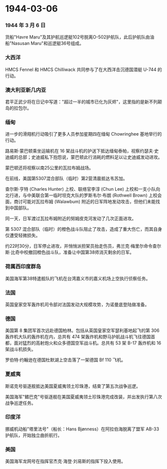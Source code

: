 # 1944-03-06

### 1944 年 3 月 6 日

货船"Havre
Maru"及其护航巡逻艇102号脱离O-502护航队，此后护航队由油船"Nasusan
Maru"和巡逻艇36号组成。

### 大西洋

HMCS Fennel 和 HMCS Chilliwack 共同参与了在大西洋击沉德国潜艇 U-744
的行动。

### 澳大利亚新几内亚

君平正武少将在日记中写道："超过一半的城市已化为灰烬"，这里指的是新不列颠岛的拉包尔。

### 缅甸

进一步的滑翔机行动吸引了更多人员参加星期四在缅甸 Chowringhee
基地举行的行动。

路易斯·蒙巴顿乘坐运输机在 16
架战斗机的护送下抵达缅甸泰帕，视察约瑟夫·史迪威的总部；史迪威私下抱怨说，蒙巴顿此行消耗的燃料足以让史迪威发动进攻。

蒙巴顿还将视察以南25公里的瓦拉布姆战场。

在前线，美国第5307混合部队（临时）第2营清晨抵达韦苏加。

查尔斯·亨特 (Charles Hunter) 上校、联络官李淳 (Chun Lee)
上校和一支小队向北行进，与中美联合第一临时坦克大队的罗斯韦尔·布朗
(Rothwell Brown) 上校会面，商讨可能对瓦拉布姆 (Walawbum)
附近的日军阵地发动攻击，但他们未能找到中国部队。

同一天，日军渡过瓦拉布姆附近的努姆皮克河发动了几次正面进攻。

第 5307
混合部队（临时）的橙色战斗队阻止了攻击，造成了重大伤亡，而其自身仅遭受轻微损失。

约22时30分，日军停止进攻，并悄悄派担架员抬走伤员，弗兰克·梅里尔命令查尔斯·比奇中校撤回橙色战斗队，准备让中国第38师消灭剩余的日军。

### 荷属西印度群岛

美国海军第38特遣舰队的飞机在台湾嘉义市的嘉义机场上空执行侦察任务。

### 法国

英国皇家空军轰炸机司令部对法国发动大规模攻势，为诺曼底登陆做准备。

### 德国

美国第 8 集团军首次远赴德国柏林。包括从英国皇家空军瑟利基地起飞的第 306
轰炸机大队的轰炸机在内，总共有 474
架轰炸机和野马护航战斗机飞往德国首都，面对猛烈的高射炮火和众多德国空军战斗机。总共有
53 架 B-17 轰炸机和 16 架战斗机损失。

罗伯特·约翰逊在德国杜默湖上空击落了一架德国 Bf 110 飞机。

### 夏威夷

斯诺克号驱逐舰抵达美国夏威夷领土珍珠港，结束了第五次战争巡逻。

美国海军"鳍巴克"号驱逐舰在美国夏威夷领土珍珠港完成改装，并出发执行第八次战争巡逻任务。

### 印度洋

挪威机动船"塔里法号"（船长：Hans Bjønness）在阿拉伯海脱离了盟军 AB-33
护航队，开始独立曲折航行。

### 美国

美国海军龙网号在指挥官杰克·海登·刘易斯的指挥下投入使用。